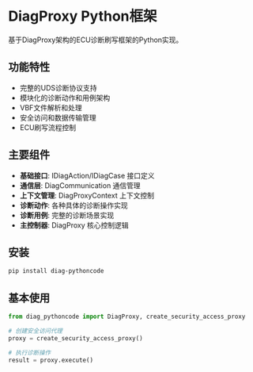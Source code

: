 # DiagProxy Python框架

基于DiagProxy架构的ECU诊断刷写框架的Python实现。

## 功能特性

- 完整的UDS诊断协议支持
- 模块化的诊断动作和用例架构
- VBF文件解析和处理
- 安全访问和数据传输管理
- ECU刷写流程控制

## 主要组件

- **基础接口**: IDiagAction/IDiagCase 接口定义
- **通信层**: DiagCommunication 通信管理
- **上下文管理**: DiagProxyContext 上下文控制
- **诊断动作**: 各种具体的诊断操作实现
- **诊断用例**: 完整的诊断场景实现
- **主控制器**: DiagProxy 核心控制逻辑

## 安装

```bash
pip install diag-pythoncode
```

## 基本使用

```python
from diag_pythoncode import DiagProxy, create_security_access_proxy

# 创建安全访问代理
proxy = create_security_access_proxy()

# 执行诊断操作
result = proxy.execute()
```

